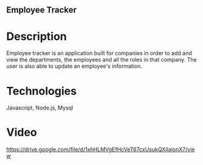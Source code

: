 ## Employee Tracker
# Description
Employee tracker is an application built for companies in order to add and view the departments, the employees 
and all the roles in that company. The user is also able to update an employee's information.

# Technologies
Javascript, Node.js, Mysql

# Video
https://drive.google.com/file/d/1xhHLMVgEfHcVeT67cxUsukQXjIajonX7/view